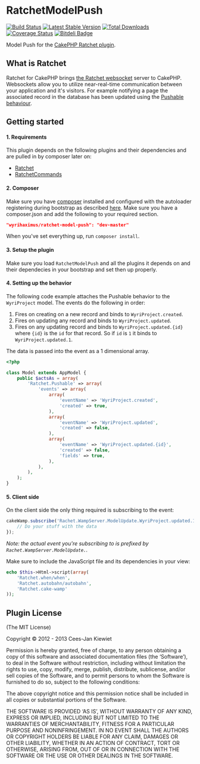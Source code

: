 RatchetModelPush
================

[![Build Status](https://travis-ci.org/WyriHaximus/RatchetModelPush.png)](https://travis-ci.org/WyriHaximus/RatchetModelPush)
[![Latest Stable Version](https://poser.pugx.org/WyriHaximus/Ratchet-Model-Push/v/stable.png)](https://packagist.org/packages/WyriHaximus/Ratchet-Model-Push)
[![Total Downloads](https://poser.pugx.org/WyriHaximus/Ratchet-Model-Push/downloads.png)](https://packagist.org/packages/WyriHaximus/Ratchet-Model-Push)
[![Coverage Status](https://coveralls.io/repos/WyriHaximus/RatchetModelPush/badge.png)](https://coveralls.io/r/WyriHaximus/RatchetModelPush)
[![Bitdeli Badge](https://d2weczhvl823v0.cloudfront.net/WyriHaximus/ratchetmodelpush/trend.png)](https://bitdeli.com/free "Bitdeli Badge")

Model Push for the [CakePHP Ratchet plugin](http://wyrihaximus.net/projects/cakephp/ratchet/).

## What is Ratchet ##

Ratchet for CakePHP brings [the Ratchet websocket](http://socketo.me/) server to CakePHP. Websockets allow you to utilize near-real-time communication between your application and it's visitors. For example notifying a page the associated record in the database has been updated using the [Pushable behaviour](http://wyrihaximus.net/projects/cakephp/ratchet/documentation/model-push.html).

## Getting started ##

#### 1. Requirements ####

This plugin depends on the following plugins and their dependencies and are pulled in by composer later on:

- [Ratchet](https://github.com/Wyrihaximus/Ratchet)
- [RatchetCommands](https://github.com/WyriHaximus/RatchetCommands)

#### 2. Composer ####

Make sure you have [composer](http://getcomposer.org/) installed and configured with the autoloader registering during bootstrap as described [here](http://ceeram.github.io/blog/2013/02/22/using-composer-with-cakephp-2-dot-x/). Make sure you have a composer.json and add the following to your required section.

```json
"wyrihaximus/ratchet-model-push": "dev-master"
```

When you've set everything up, run `composer install`.

#### 3. Setup the plugin ####

Make sure you load `RatchetModelPush` and all the plugins it depends on and their dependecies in your bootstrap and set then up properly.

#### 4. Setting up the behavior ####

The following code example attaches the Pushable behavior to the `WyriProject` model. The events do the following in order:

1. Fires on creating on a new record and binds to `WyriProject.created`.
2. Fires on updating any record and binds to `WyriProject.updated`.
3. Fires on any updating record and binds to `WyriProject.updated.{id}` where `{id}` is the `id` for that record. So if `id` is `1` it binds to `WyriProject.updated.1`.

The data is passed into the event as a 1 dimensional array.

```php
<?php

class Model extends AppModel {
    public $actsAs = array(
        'Ratchet.Pushable' => array(
            'events' => array(
                array(
                    'eventName' => 'WyriProject.created',
                    'created' => true,
                ),
                array(
                    'eventName' => 'WyriProject.updated',
                    'created' => false,
                ),
                array(
                    'eventName' => 'WyriProject.updated.{id}',
                    'created' => false,
                    'fields' => true,
                ),
            ),
        ), 
    );
}
```

#### 5. Client side ####

On the client side the only thing required is subscribing to the event:

```javascript
cakeWamp.subscribe('Rachet.WampServer.ModelUpdate.WyriProject.updated.1', function(topicUri, event) {
	// Do your stuff with the data
});
```

*Note: the actual event you're subscribing to is prefixed by *`Rachet.WampServer.ModelUpdate.`*.*

Make sure to include the JavaScript file and its dependencies in your view:
```php
echo $this->Html->script(array(
    'Ratchet.when/when',
    'Ratchet.autobahn/autobahn',
    'Ratchet.cake-wamp'
));
```

## Plugin License ##

(The MIT License)

Copyright © 2012 - 2013 Cees-Jan Kiewiet

Permission is hereby granted, free of charge, to any person obtaining a copy of this software and associated documentation files (the ‘Software’), to deal in the Software without restriction, including without limitation the rights to use, copy, modify, merge, publish, distribute, sublicense, and/or sell copies of the Software, and to permit persons to whom the Software is furnished to do so, subject to the following conditions:

The above copyright notice and this permission notice shall be included in all copies or substantial portions of the Software.

THE SOFTWARE IS PROVIDED ‘AS IS’, WITHOUT WARRANTY OF ANY KIND, EXPRESS OR IMPLIED, INCLUDING BUT NOT LIMITED TO THE WARRANTIES OF MERCHANTABILITY, FITNESS FOR A PARTICULAR PURPOSE AND NONINFRINGEMENT. IN NO EVENT SHALL THE AUTHORS OR COPYRIGHT HOLDERS BE LIABLE FOR ANY CLAIM, DAMAGES OR OTHER LIABILITY, WHETHER IN AN ACTION OF CONTRACT, TORT OR OTHERWISE, ARISING FROM, OUT OF OR IN CONNECTION WITH THE SOFTWARE OR THE USE OR OTHER DEALINGS IN THE SOFTWARE.
